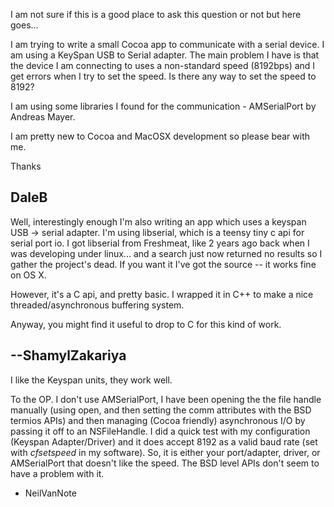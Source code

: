 I am not sure if this is a good place to ask this question or not but here goes...

I am trying to write a small Cocoa app to communicate with a serial device. I am using a KeySpan USB to Serial adapter. The main problem I have is that the device I am connecting to uses a non-standard speed (8192bps) and I get errors when I try to set the speed. Is there any way to set the speed to 8192?

I am using some libraries I found for the communication - AMSerialPort by Andreas Mayer. 

I am pretty new to Cocoa and MacOSX development so please bear with me.

Thanks

DaleB
----
Well, interestingly enough I'm also writing an app which uses a keyspan USB -> serial adapter. I'm using libserial, which is a teensy tiny c api for serial port io. I got libserial from Freshmeat, like 2 years ago back when I was developing under linux... and a search just now returned no results so I gather the project's dead. If you want it I've got the source -- it works fine on OS X.

However, it's a C api, and pretty basic. I wrapped it in C++ to make a nice threaded/asynchronous buffering system.

Anyway, you might find it useful to drop to C for this kind of work.

--ShamylZakariya
----
I like the Keyspan units, they work well.

To the OP. I don't use AMSerialPort, I have been opening the the file handle manually (using open, and then setting the comm attributes with the BSD termios APIs) and then managing (Cocoa friendly) asynchronous I/O by passing it off to an NSFileHandle. I did a quick test with my configuration (Keyspan Adapter/Driver) and it does accept 8192 as a valid baud rate (set with *cfsetspeed* in my software). So, it is either your port/adapter, driver, or AMSerialPort that doesn't like the speed. The BSD level APIs don't seem to have a problem with it.

- NeilVanNote
